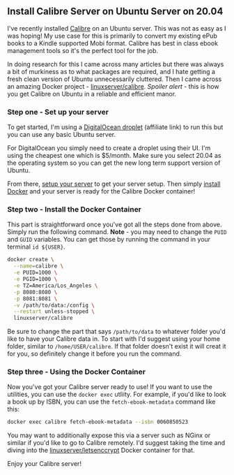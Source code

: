 ## Install Calibre Server on Ubuntu Server on 20.04

I've recently installed [Calibre](https://calibre-ebook.com/) on an Ubuntu server. This was not as easy as I was hoping! My use case for this is primarily to convert my existing ePub books to a Kindle supported Mobi format. Calibre has best in class ebook management tools so it's the perfect tool for the job.

In doing research for this I came across many articles but there was always a bit of murkiness as to what packages are required, and I hate getting a fresh clean version of Ubuntu unnecessarily cluttered. Then I came across an amazing Docker project - [linuxserver/calibre](https://hub.docker.com/r/linuxserver/calibre). _Spoiler alert_ - this is how you get Calibre on Ubuntu in a reliable and efficient manor.

### Step one - Set up your server

To get started, I'm using a [DigitalOcean droplet](https://m.do.co/c/0d1b8b43610c) (affiliate link) to run this but you can use any basic Ubuntu server.

For DigitalOcean you simply need to create a droplet using their UI. I'm using the cheapest one which is \$5/month. Make sure you select 20.04 as the operating system so you can get the new long term support version of Ubuntu.

From there, [setup your server](https://www.digitalocean.com/community/tutorials/initial-server-setup-with-ubuntu-20-04) to get your server setup. Then simply [install Docker](https://www.digitalocean.com/community/tutorials/how-to-install-and-use-docker-on-ubuntu-20-04) and your server is ready for the Calibre Docker container!

### Step two - Install the Docker Container

This part is straightforward once you've got all the steps done from above. Simply run the following command. **Note** - you may need to change the `PUID` and `GUID` variables. You can get those by running the command in your terminal `id ${USER}`.

```bash
docker create \
  --name=calibre \
  -e PUID=1000 \
  -e PGID=1000 \
  -e TZ=America/Los_Angeles \
  -p 8080:8080 \
  -p 8081:8081 \
  -v /path/to/data:/config \
  --restart unless-stopped \
  linuxserver/calibre

```

Be sure to change the part that says `/path/to/data` to whatever folder you'd like to have your Calibre data in. To start with I'd suggest using your home folder, similar to `/home/USER/calibre`. If that folder doesn't exist it will creat it for you, so definitely change it before you run the command.

### Step three - Using the Docker Container

Now you've got your Calibre server ready to use! If you want to use the utilities, you can use the `docker exec` utliity. For example, if you'd like to look a book up by ISBN, you can use the `fetch-ebook-metadata` command like this:

```bash
docker exec calibre fetch-ebook-metadata --isbn 0060850523
```

You may want to additionally expose this via a server such as NGinx or similar if you'd like to go to Calibre remotely. I'd suggest taking the time and diving into the [linuxserver/letsenccrypt](https://docs.linuxserver.io/images/docker-letsencrypt) Docker container for that.

Enjoy your Calibre server!